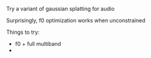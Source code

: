 Try a variant of gaussian splatting for audio

Surprisingly, f0 optimization works when unconstrained


Things to try:
- f0 + full multiband
- 